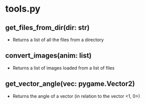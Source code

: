 # tools.py

  ## get_files_from_dir(dir: str)

  * Returns a list of all the files from a directory

  ## convert_images(anim: list)

  * Returns a list of images loaded from a list of files

  ## get_vector_angle(vec: pygame.Vector2)

  * Returns the angle of a vector (in relation to the vector <1, 0>)